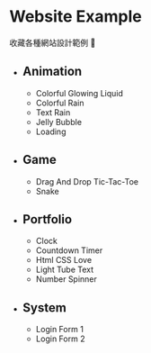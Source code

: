 # Website Example

收藏各種網站設計範例 📖

* ## Animation
    * Colorful Glowing Liquid
    * Colorful Rain
    * Text Rain
    * Jelly Bubble
    * Loading
* ## Game
    * Drag And Drop Tic-Tac-Toe
    * Snake
* ## Portfolio
    * Clock
    * Countdown Timer
    * Html CSS Love
    * Light Tube Text
    * Number Spinner
* ## System
    * Login Form 1
    * Login Form 2
